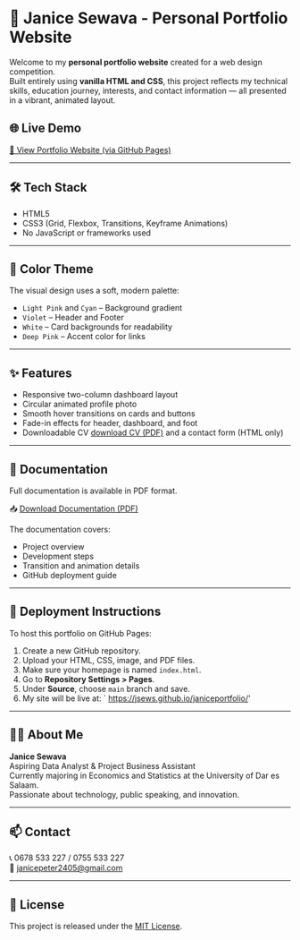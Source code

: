 # 🎨 Janice Sewava - Personal Portfolio Website

Welcome to my **personal portfolio website** created for a web design competition.  
Built entirely using **vanilla HTML and CSS**, this project reflects my technical skills, education journey, interests, and contact information — all presented in a vibrant, animated layout.

## 🌐 Live Demo

[🔗 View Portfolio Website (via GitHub Pages)](https://github.com/jsews/janiceportfolio)  

---

## 🛠️ Tech Stack

- HTML5  
- CSS3 (Grid, Flexbox, Transitions, Keyframe Animations)  
- No JavaScript or frameworks used

---

## 🎨 Color Theme

The visual design uses a soft, modern palette:

- `Light Pink` and `Cyan` – Background gradient  
- `Violet` – Header and Footer  
- `White` – Card backgrounds for readability  
- `Deep Pink` – Accent color for links  

---

## ✨ Features

- Responsive two-column dashboard layout  
- Circular animated profile photo  
- Smooth hover transitions on cards and buttons  
- Fade-in effects for header, dashboard, and foot
- Downloadable CV [ download CV (PDF)](https://github.com/Jsews/janiceportfolio/blob/main/Janice_Sewava_CV_Table_Format.pdf)  and a contact form (HTML only)

---

## 📄 Documentation

Full documentation is available in PDF format.

📥 [Download Documentation (PDF)](https://github.com/Jsews/janiceportfolio/blob/main/Portfolio_Hackathon_Documentation_Janice_Sewava.pdf)

The documentation covers:
- Project overview
- Development steps
- Transition and animation details
- GitHub deployment guide

---
## 🚀 Deployment Instructions
To host this portfolio on GitHub Pages:

1. Create a new GitHub repository.
2. Upload your HTML, CSS, image, and PDF files.
3. Make sure your homepage is named `index.html`.
4. Go to **Repository Settings > Pages**.
5. Under **Source**, choose `main` branch and save.
6. My site will be live at: ` https://jsews.github.io/janiceportfolio/'
---

## 👩‍💻 About Me
**Janice Sewava**  
Aspiring Data Analyst & Project Business Assistant  
Currently majoring in Economics and Statistics at the University of Dar es Salaam.  
Passionate about technology, public speaking, and innovation.

---

## 📫 Contact

📞 0678 533 227 / 0755 533 227  
📧 janicepeter2405@gmail.com

---

## 📌 License

This project is released under the [MIT License](LICENSE).
